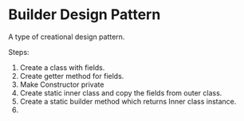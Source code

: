 # Builder Design Pattern

A type of creational design pattern.  

Steps:
1. Create a class with fields.
2. Create getter method for fields.
3. Make Constructor private
4. Create static inner class and copy the fields from outer class.
5. Create a static builder method which returns Inner class instance.
6. 